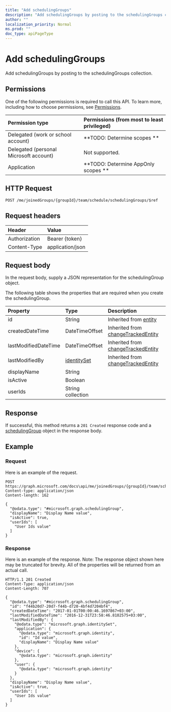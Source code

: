 ```yaml
---
title: "Add schedulingGroups"
description: "Add schedulingGroups by posting to the schedulingGroups collection."
author: ""
localization_priority: Normal
ms.prod: ""
doc_type: apiPageType
---
```


# Add schedulingGroups

Add schedulingGroups by posting to the schedulingGroups collection.

## Permissions
One of the following permissions is required to call this API. To learn more, including how to choose permissions, see [Permissions](/concepts/permissions-reference.md).

|Permission type|Permissions (from most to least privileged)|
|:---|:---|
|Delegated (work or school account)|**TODO: Determine scopes **|
|Delegated (personal Microsoft account)|Not supported.|
|Application|**TODO: Determine AppOnly scopes **|

## HTTP Request
<!-- {
  "blockType": "ignored"
}
-->
``` http
POST /me/joinedGroups/{groupId}/team/schedule/schedulingGroups/$ref
```

## Request headers
|Header|Value|
|:---|:---|
|Authorization|Bearer {token}|
|Content-Type|application/json|

## Request body
In the request body, supply a JSON representation for the schedulingGroup object.

The following table shows the properties that are required when you create the schedulingGroup.

|Property|Type|Description|
|:---|:---|:---|
|id|String| Inherited from [entity](../resources/entity.md)|
|createdDateTime|DateTimeOffset| Inherited from [changeTrackedEntity](../resources/changeTrackedEntity.md)|
|lastModifiedDateTime|DateTimeOffset| Inherited from [changeTrackedEntity](../resources/changeTrackedEntity.md)|
|lastModifiedBy|[identitySet](../resources/identitySet.md)| Inherited from [changeTrackedEntity](../resources/changeTrackedEntity.md)|
|displayName|String||
|isActive|Boolean||
|userIds|String collection||



## Response
If successful, this method returns a `201 Created` response code and a [schedulingGroup](../resources/schedulinggroup.md) object in the response body.

## Example

### Request
Here is an example of the request.
<!-- {
  "blockType": "request",
  "name": "create_schedulinggroup_from_"
}
-->
``` http
POST https://graph.microsoft.com/docs\api/me/joinedGroups/{groupId}/team/schedule/schedulingGroups
Content-type: application/json
Content-length: 162

{
  "@odata.type": "#microsoft.graph.schedulingGroup",
  "displayName": "Display Name value",
  "isActive": true,
  "userIds": [
    "User Ids value"
  ]
}
```

### Response
Here is an example of the response. Note: The response object shown here may be truncated for brevity. All of the properties will be returned from an actual call.
<!-- {
  "blockType": "response",
  "truncated": true,
  "@odata.type": "microsoft.graph.schedulinggroup"
}
-->
``` http
HTTP/1.1 201 Created
Content-Type: application/json
Content-Length: 707

{
  "@odata.type": "#microsoft.graph.schedulingGroup",
  "id": "f44b20d7-20d7-f44b-d720-4bf4d7204bf4",
  "createdDateTime": "2017-01-01T00:00:46.1697867+03:00",
  "lastModifiedDateTime": "2016-12-31T23:58:46.8102575+03:00",
  "lastModifiedBy": {
    "@odata.type": "microsoft.graph.identitySet",
    "application": {
      "@odata.type": "microsoft.graph.identity",
      "id": "Id value",
      "displayName": "Display Name value"
    },
    "device": {
      "@odata.type": "microsoft.graph.identity"
    },
    "user": {
      "@odata.type": "microsoft.graph.identity"
    }
  },
  "displayName": "Display Name value",
  "isActive": true,
  "userIds": [
    "User Ids value"
  ]
}
```

